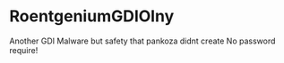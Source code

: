 # RoentgeniumGDIOlny

Another GDI Malware but safety that pankoza didnt create No password require!
